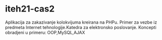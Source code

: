 # iteh21-cas2

Aplikacija za zakazivanje kolokvijuma kreirana na PHPu.
Primer za vezbe iz predmeta Internet tehnologije.Katedra za elektronsko poslovanje.
Koncepti obradjeni u primeru: OOP,MySQL,AJAX
